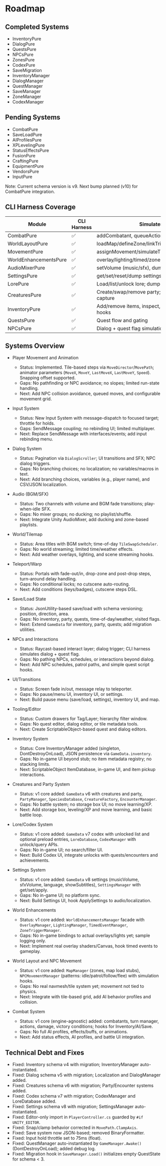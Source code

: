 # Roadmap

## Completed Systems

- InventoryPure
- DialogPure
- QuestsPure
- NPCsPure
- ZonesPure
- CodexPure
- SaveMigration
- InventoryManager
- DialogManager
- QuestManager
- SaveManager
- ZoneManager
- CodexManager

## Pending Systems

- CombatPure
- SaveLoadPure
- AIProfilesPure
- XPLevelingPure
- StatusEffectsPure
- FusionPure
- CraftingPure
- EquipmentPure
- VendorsPure
- InputPure

Note: Current schema version is v9. Next bump planned (v10) for CombatPure integration.

## CLI Harness Coverage

| Module     | CLI Harness | Simulates                                   |
|------------|-------------|---------------------------------------------|
| CombatPure | ✅           | addCombatant, queueAction, stepTurn, dump   |
| WorldLayoutPure  | ✅           | loadMap/defineZone/linkTrigger                      |
| MovementPure     | ✅           | assignMovement/simulateTick/setFollowTarget         |
| WorldEnhancementsPure| ✅           | overlay/lighting/timed/zone commands                |
| AudioMixerPure | ✅           | setVolume (music/sfx), dumpMixerState               |
| SettingsPure   | ✅           | get/set/reset/dump settings                         |
| LorePure       | ✅           | Load/list/unlock lore; dump codex                   |
| CreaturesPure  | ✅           | Create/swap/remove party; encounter and capture     |
| InventoryPure  | ✅           | Add/remove items, inspect, quest reward hooks       |
| QuestsPure     | ✅           | Quest flow and gating                               |
| NPCsPure       | ✅           | Dialog + quest flag simulation                      |

## Systems Overview

- Player Movement and Animation
  - Status: Implemented. Tile-based steps via `MoveDirector`/`MovePath`; animator parameters (`MoveX`, `MoveY`, `LastMoveX`, `LastMoveY`, `Speed`). Snapping offset supported.
  - Gaps: No pathfinding or NPC avoidance; no slopes; limited run-state handling.
  - Next: Add NPC collision avoidance, queued moves, and configurable movement grid.

- Input System
  - Status: New Input System with message-dispatch to focused target; throttle for holds.
  - Gaps: SendMessage coupling; no rebinding UI; limited multiplayer.
  - Next: Replace SendMessage with interfaces/events; add input rebinding menu.

- Dialog System
  - Status: Pagination via `DialogScroller`; UI transitions and SFX; NPC dialog triggers.
  - Gaps: No branching choices; no localization; no variables/macros in text.
  - Next: Add branching choices, variables (e.g., player name), and CSV/JSON localization.

- Audio (BGM/SFX)
  - Status: Two channels with volume and BGM fade transitions; play-when-idle SFX.
  - Gaps: No mixer groups; no ducking; no playlist/shuffle.
  - Next: Integrate Unity AudioMixer, add ducking and zone-based playlists.

- World/Tilemap
  - Status: Area titles with BGM switch; time-of-day `TileSwapScheduler`.
  - Gaps: No world streaming; limited time/weather effects.
  - Next: Add weather overlays, lighting, and scene streaming hooks.

- Teleport/Warp
  - Status: Portals with fade-out/in, drop-zone and post-drop steps, turn-around delay handling.
  - Gaps: No conditional locks; no cutscene auto-routing.
  - Next: Add conditions (keys/badges), cutscene steps DSL.

- Save/Load State
  - Status: JsonUtility-based save/load with schema versioning; position, direction, area.
  - Gaps: No inventory, party, quests, time-of-day/weather, visited flags.
  - Next: Extend `GameData` for inventory, party, quests; add migration utilities.

- NPCs and Interactions
  - Status: Raycast-based interact layer; dialog trigger; CLI harness simulates dialog + quest flag.
  - Gaps: No pathing NPCs, schedules, or interactions beyond dialog.
  - Next: Add NPC schedules, patrol paths, and simple quest script hooks.

- UI/Transitions
  - Status: Screen fade in/out, message relay to teleporter.
  - Gaps: No pause/menu UI, inventory UI, or settings.
  - Next: Build pause menu (save/load, settings), inventory UI, and map.

- Tooling/Editor
  - Status: Custom drawers for Tag/Layer; hierarchy filter window.
  - Gaps: No quest editor, dialog editor, or tile metadata tools.
  - Next: Create ScriptableObject-based quest and dialog editors.

- Inventory System
  - Status: Core InventoryManager added (singleton, DontDestroyOnLoad), JSON persistence via `GameData.inventory`.
  - Gaps: No in-game UI beyond stub; no item metadata registry; no stacking limits.
  - Next: ScriptableObject ItemDatabase, in-game UI, and item pickup interactions.

- Creatures and Party System
  - Status: v1 core added: `GameData` v6 with creatures and party, `PartyManager`, `SpeciesDatabase`, `CreatureFactory`, `EncounterManager`.
  - Gaps: No battle system; no storage box UI; no move learning/XP.
  - Next: Add storage box, leveling/XP and move learning, and basic battle loop.

- Lore/Codex System
  - Status: v1 core added: `GameData` v7 codex with unlocked list and optional preload entries, `LoreDatabase`, `CodexManager` with unlock/query APIs.
  - Gaps: No in-game UI; no search/filter UI.
  - Next: Build Codex UI, integrate unlocks with quests/encounters and achievements.

- Settings System
  - Status: v1 core added: `GameData` v8 settings (musicVolume, sfxVolume, language, showSubtitles), `SettingsManager` with get/set/apply.
  - Gaps: No in-game UI; no platform sync.
  - Next: Build Settings UI, hook ApplySettings to audio/localization.

- World Enhancements
  - Status: v1 core added: `WorldEnhancementsManager` facade with `OverlayManager`, `LightingManager`, `TimedEventManager`, `ZoneTriggerManager`.
  - Gaps: No in-game bindings to actual overlays/lights yet; sample logging only.
  - Next: Implement real overlay shaders/Canvas, hook timed events to gameplay.

- World Layout and NPC Movement
  - Status: v1 core added: `MapManager` (zones, map load stubs), `NPCMovementManager` (patterns: idle/patrol/follow/flee) with simulation hooks.
  - Gaps: No real navmesh/tile system yet; movement not tied to physics.
  - Next: Integrate with tile-based grid, add AI behavior profiles and collision.

- Combat System
  - Status: v1 core (engine-agnostic) added: combatants, turn manager, actions, damage, victory conditions; hooks for Inventory/AI/Save.
  - Gaps: No full AI profiles, effects/buffs, or animations.
  - Next: Add status effects, AI profiles, and battle UI integration.

## Technical Debt and Fixes

- Fixed: Inventory schema v4 with migration; InventoryManager auto-instantiated.
- Fixed: Dialog schema v5 with migration; Localization and DialogManager added.
- Fixed: Creatures schema v6 with migration; Party/Encounter systems added.
- Fixed: Codex schema v7 with migration; CodexManager and LoreDatabase added.
- Fixed: Settings schema v8 with migration; SettingsManager auto-instantiated.
- Fixed: Editor-only import in `PlayerController.cs` guarded by `#if UNITY_EDITOR`.
- Fixed: Snap/clamp behavior corrected in `MovePath.ClampAxis`.
- Fixed: Save system now JSON-based; removed BinaryFormatter.
- Fixed: Input hold throttle set to 75ms (float).
- Fixed: QuestManager auto-instantiated by `GameManager.Awake()` (DontDestroyOnLoad); added debug log.
- Fixed: Migration hook in `SaveManager.Load()` initializes empty QuestState for schema < 3.